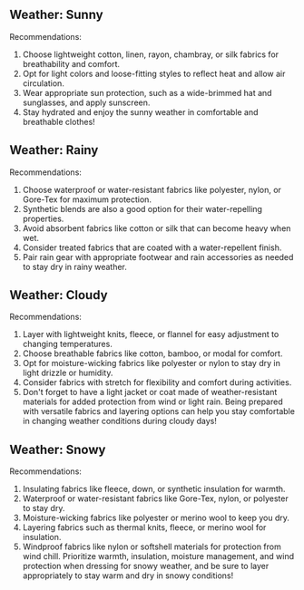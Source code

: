 ## Weather: Sunny

Recommendations:

1. Choose lightweight cotton, linen, rayon, chambray, or silk fabrics for breathability and comfort.
2. Opt for light colors and loose-fitting styles to reflect heat and allow air circulation.
3. Wear appropriate sun protection, such as a wide-brimmed hat and sunglasses, and apply sunscreen.
4. Stay hydrated and enjoy the sunny weather in comfortable and breathable clothes!

## Weather: Rainy

Recommendations:

1. Choose waterproof or water-resistant fabrics like polyester, nylon, or Gore-Tex for maximum protection.
2. Synthetic blends are also a good option for their water-repelling properties.
3. Avoid absorbent fabrics like cotton or silk that can become heavy when wet.
4. Consider treated fabrics that are coated with a water-repellent finish.
5. Pair rain gear with appropriate footwear and rain accessories as needed to stay dry in rainy weather.

## Weather: Cloudy

Recommendations:

1. Layer with lightweight knits, fleece, or flannel for easy adjustment to changing temperatures.
2. Choose breathable fabrics like cotton, bamboo, or modal for comfort.
3. Opt for moisture-wicking fabrics like polyester or nylon to stay dry in light drizzle or humidity.
4. Consider fabrics with stretch for flexibility and comfort during activities.
5. Don't forget to have a light jacket or coat made of weather-resistant materials for added protection from wind or light rain.
   Being prepared with versatile fabrics and layering options can help you stay comfortable in changing weather conditions during cloudy days!

## Weather: Snowy

Recommendations:

1. Insulating fabrics like fleece, down, or synthetic insulation for warmth.
2. Waterproof or water-resistant fabrics like Gore-Tex, nylon, or polyester to stay dry.
3. Moisture-wicking fabrics like polyester or merino wool to keep you dry.
4. Layering fabrics such as thermal knits, fleece, or merino wool for insulation.
5. Windproof fabrics like nylon or softshell materials for protection from wind chill.
   Prioritize warmth, insulation, moisture management, and wind protection when dressing for snowy weather, and be sure to layer appropriately to stay warm and dry in snowy conditions!
